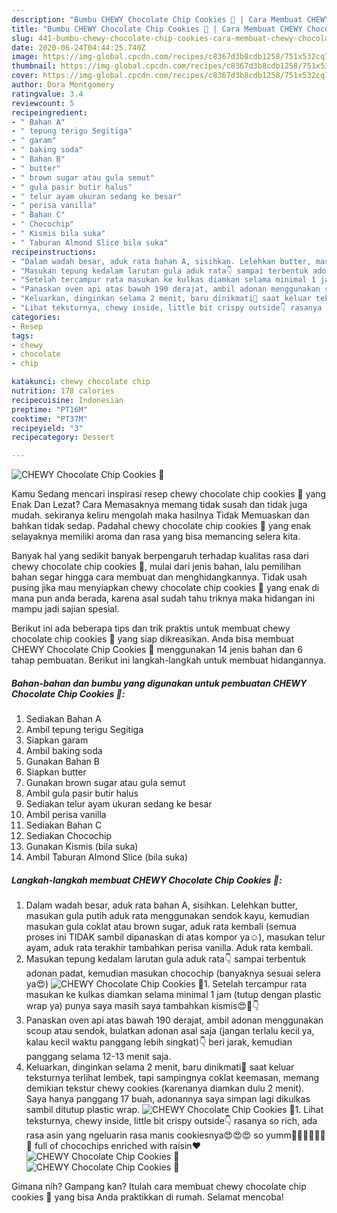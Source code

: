 ```yaml
---
description: "Bumbu CHEWY Chocolate Chip Cookies 🍪 | Cara Membuat CHEWY Chocolate Chip Cookies 🍪 Yang Enak Dan Lezat"
title: "Bumbu CHEWY Chocolate Chip Cookies 🍪 | Cara Membuat CHEWY Chocolate Chip Cookies 🍪 Yang Enak Dan Lezat"
slug: 441-bumbu-chewy-chocolate-chip-cookies-cara-membuat-chewy-chocolate-chip-cookies-yang-enak-dan-lezat
date: 2020-06-24T04:44:25.740Z
image: https://img-global.cpcdn.com/recipes/c8367d3b8cdb1258/751x532cq70/chewy-chocolate-chip-cookies-🍪-foto-resep-utama.jpg
thumbnail: https://img-global.cpcdn.com/recipes/c8367d3b8cdb1258/751x532cq70/chewy-chocolate-chip-cookies-🍪-foto-resep-utama.jpg
cover: https://img-global.cpcdn.com/recipes/c8367d3b8cdb1258/751x532cq70/chewy-chocolate-chip-cookies-🍪-foto-resep-utama.jpg
author: Dora Montgomery
ratingvalue: 3.4
reviewcount: 5
recipeingredient:
- " Bahan A"
- " tepung terigu Segitiga"
- " garam"
- " baking soda"
- " Bahan B"
- " butter"
- " brown sugar atau gula semut"
- " gula pasir butir halus"
- " telur ayam ukuran sedang ke besar"
- " perisa vanilla"
- " Bahan C"
- " Chocochip"
- " Kismis bila suka"
- " Taburan Almond Slice bila suka"
recipeinstructions:
- "Dalam wadah besar, aduk rata bahan A, sisihkan. Lelehkan butter, masukan gula putih aduk rata menggunakan sendok kayu, kemudian masukan gula coklat atau brown sugar, aduk rata kembali (semua proses ini TIDAK sambil dipanaskan di atas kompor ya☺️), masukan telur ayam, aduk rata terakhir tambahkan perisa vanilla. Aduk rata kembali."
- "Masukan tepung kedalam larutan gula aduk rata👇 sampai terbentuk adonan padat, kemudian masukan chocochip (banyaknya sesuai selera ya😍)"
- "Setelah tercampur rata masukan ke kulkas diamkan selama minimal 1 jam (tutup dengan plastic wrap ya) punya saya masih saya tambahkan kismis😍🤤👇"
- "Panaskan oven api atas bawah 190 derajat, ambil adonan menggunakan scoup atau sendok, bulatkan adonan asal saja (jangan terlalu kecil ya, kalau kecil waktu panggang lebih singkat)👇 beri jarak, kemudian panggang selama 12-13 menit saja."
- "Keluarkan, dinginkan selama 2 menit, baru dinikmati🤤 saat keluar teksturnya terlihat lembek, tapi sampingnya coklat keemasan, memang demikian tekstur chewy cookies (karenanya diamkan dulu 2 menit). Saya hanya panggang 17 buah, adonannya saya simpan lagi dikulkas sambil ditutup plastic wrap."
- "Lihat teksturnya, chewy inside, little bit crispy outside👇 rasanya so rich, ada rasa asin yang ngeluarin rasa manis cookiesnya😍😍😍 so yumm🤤🤤🍪🍪🍪🍪🍪 full of chocochips enriched with raisin❤️"
categories:
- Resep
tags:
- chewy
- chocolate
- chip

katakunci: chewy chocolate chip 
nutrition: 178 calories
recipecuisine: Indonesian
preptime: "PT16M"
cooktime: "PT37M"
recipeyield: "3"
recipecategory: Dessert

---
```



![CHEWY Chocolate Chip Cookies 🍪](https://img-global.cpcdn.com/recipes/c8367d3b8cdb1258/751x532cq70/chewy-chocolate-chip-cookies-🍪-foto-resep-utama.jpg)

Kamu Sedang mencari inspirasi resep chewy chocolate chip cookies 🍪 yang Enak Dan Lezat? Cara Memasaknya memang tidak susah dan tidak juga mudah. sekiranya keliru mengolah maka hasilnya Tidak Memuaskan dan bahkan tidak sedap. Padahal chewy chocolate chip cookies 🍪 yang enak selayaknya memiliki aroma dan rasa yang bisa memancing selera kita.



Banyak hal yang sedikit banyak berpengaruh terhadap kualitas rasa dari chewy chocolate chip cookies 🍪, mulai dari jenis bahan, lalu pemilihan bahan segar hingga cara membuat dan menghidangkannya. Tidak usah pusing jika mau menyiapkan chewy chocolate chip cookies 🍪 yang enak di mana pun anda berada, karena asal sudah tahu triknya maka hidangan ini mampu jadi sajian spesial.


Berikut ini ada beberapa tips dan trik praktis untuk membuat chewy chocolate chip cookies 🍪 yang siap dikreasikan. Anda bisa membuat CHEWY Chocolate Chip Cookies 🍪 menggunakan 14 jenis bahan dan 6 tahap pembuatan. Berikut ini langkah-langkah untuk membuat hidangannya.

<!--inarticleads1-->

##### Bahan-bahan dan bumbu yang digunakan untuk pembuatan CHEWY Chocolate Chip Cookies 🍪:

1. Sediakan  Bahan A
1. Ambil  tepung terigu Segitiga
1. Siapkan  garam
1. Ambil  baking soda
1. Gunakan  Bahan B
1. Siapkan  butter
1. Gunakan  brown sugar atau gula semut
1. Ambil  gula pasir butir halus
1. Sediakan  telur ayam ukuran sedang ke besar
1. Ambil  perisa vanilla
1. Sediakan  Bahan C
1. Sediakan  Chocochip
1. Gunakan  Kismis (bila suka)
1. Ambil  Taburan Almond Slice (bila suka)




<!--inarticleads2-->

##### Langkah-langkah membuat CHEWY Chocolate Chip Cookies 🍪:

1. Dalam wadah besar, aduk rata bahan A, sisihkan. Lelehkan butter, masukan gula putih aduk rata menggunakan sendok kayu, kemudian masukan gula coklat atau brown sugar, aduk rata kembali (semua proses ini TIDAK sambil dipanaskan di atas kompor ya☺️), masukan telur ayam, aduk rata terakhir tambahkan perisa vanilla. Aduk rata kembali.
1. Masukan tepung kedalam larutan gula aduk rata👇 sampai terbentuk adonan padat, kemudian masukan chocochip (banyaknya sesuai selera ya😍)
<img src="//assets-global.cpcdn.com/assets/icons/button_play-2c75c40dde080a61004c1f40b05d8f140eaff45d7e9e6481dc71c63d2e7c4909.png" alt="CHEWY Chocolate Chip Cookies 🍪">1. Setelah tercampur rata masukan ke kulkas diamkan selama minimal 1 jam (tutup dengan plastic wrap ya) punya saya masih saya tambahkan kismis😍🤤👇
1. Panaskan oven api atas bawah 190 derajat, ambil adonan menggunakan scoup atau sendok, bulatkan adonan asal saja (jangan terlalu kecil ya, kalau kecil waktu panggang lebih singkat)👇 beri jarak, kemudian panggang selama 12-13 menit saja.
1. Keluarkan, dinginkan selama 2 menit, baru dinikmati🤤 saat keluar teksturnya terlihat lembek, tapi sampingnya coklat keemasan, memang demikian tekstur chewy cookies (karenanya diamkan dulu 2 menit). Saya hanya panggang 17 buah, adonannya saya simpan lagi dikulkas sambil ditutup plastic wrap.
<img src="//assets-global.cpcdn.com/assets/icons/button_play-2c75c40dde080a61004c1f40b05d8f140eaff45d7e9e6481dc71c63d2e7c4909.png" alt="CHEWY Chocolate Chip Cookies 🍪">1. Lihat teksturnya, chewy inside, little bit crispy outside👇 rasanya so rich, ada rasa asin yang ngeluarin rasa manis cookiesnya😍😍😍 so yumm🤤🤤🍪🍪🍪🍪🍪 full of chocochips enriched with raisin❤️
<img src="//assets-global.cpcdn.com/assets/icons/button_play-2c75c40dde080a61004c1f40b05d8f140eaff45d7e9e6481dc71c63d2e7c4909.png" alt="CHEWY Chocolate Chip Cookies 🍪"><img src="//assets-global.cpcdn.com/assets/icons/button_play-2c75c40dde080a61004c1f40b05d8f140eaff45d7e9e6481dc71c63d2e7c4909.png" alt="CHEWY Chocolate Chip Cookies 🍪">



Gimana nih? Gampang kan? Itulah cara membuat chewy chocolate chip cookies 🍪 yang bisa Anda praktikkan di rumah. Selamat mencoba!
